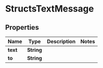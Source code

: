 

# StructsTextMessage


## Properties

| Name | Type | Description | Notes |
|------------ | ------------- | ------------- | -------------|
|**text** | **String** |  |  |
|**to** | **String** |  |  |



